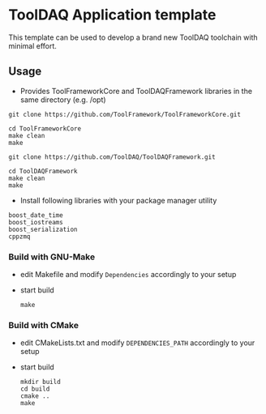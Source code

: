 
# ToolDAQ Application template

This template can be used to develop a brand new ToolDAQ toolchain with minimal effort.

## Usage

- Provides ToolFrameworkCore and ToolDAQFramework libraries in the same directory (e.g. /opt)

```
git clone https://github.com/ToolFramework/ToolFrameworkCore.git

cd ToolFrameworkCore
make clean
make
```

```
git clone https://github.com/ToolDAQ/ToolDAQFramework.git

cd ToolDAQFramework
make clean
make
```

- Install following libraries with your package manager utility

```
boost_date_time
boost_iostreams
boost_serialization
cppzmq
```

### Build with GNU-Make

- edit Makefile and modify `Dependencies` accordingly to your setup

- start build

  ```
  make
  ```

### Build with CMake

- edit CMakeLists.txt and modify `DEPENDENCIES_PATH` accordingly to your setup

- start build

  ```
  mkdir build
  cd build
  cmake ..
  make
  ```
